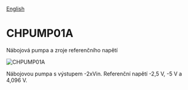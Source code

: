 
[English](./README.md)
<!--- module --->
# CHPUMP01A
<!--- Emodule --->

<!--- subtitle --->Nábojová pumpa a zroje referenčního napětí<!--- Esubtitle --->

![CHPUMP01A](/doc/img/CHPUMP01A_QRcode.png)

<!--- description --->Nábojovou pumpa s výstupem -2xVin. Referenční napětí -2,5 V, -5 V a 4,096 V. <!--- Edescription --->
            